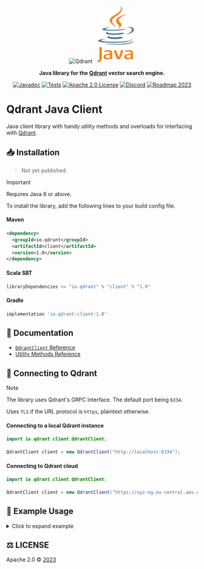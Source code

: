<p align="center">
  <img height="120" src="https://github.com/qdrant/qdrant/raw/master/docs/logo.svg" alt="Qdrant"> 
  &nbsp;
  <img height="150" width="100" src="./resources/java-logo-small.svg" alt="Java">

</p>

<p align="center">
    <b>Java library for the <a href="https://github.com/qdrant/qdrant">Qdrant</a> vector search engine.</b>
</p>

<p align="center">
    <a href="https://qdrant.github.io/java-client"><img src="https://img.shields.io/badge/Docs-Javadoc%203.6.2-success" alt="Javadoc"></a>
    <a href="https://github.com/qdrant/java-client/actions/workflows/cd.yml"><img src="https://github.com/qdrant/java-client/actions/workflows/cd.yml/badge.svg?branch=master" alt="Tests"></a>
    <a href="https://github.com/qdrant/java-client/blob/master/LICENSE"><img src="https://img.shields.io/badge/License-Apache%202.0-success" alt="Apache 2.0 License"></a>
    <a href="https://qdrant.to/discord"><img src="https://img.shields.io/badge/Discord-Qdrant-5865F2.svg?logo=discord" alt="Discord"></a>
    <a href="https://qdrant.to/roadmap"><img src="https://img.shields.io/badge/Roadmap-2023-bc1439.svg" alt="Roadmap 2023"></a>
</p>

# Qdrant Java Client

Java client library with handy utility methods and overloads for interfacing with [Qdrant](https://qdrant.tech/).

## 📥 Installation

> Not yet published.

> [!IMPORTANT]  
> Requires Java 8 or above.

To install the library, add the following lines to your build config file.

#### Maven
```xml
<dependency>
  <groupId>io.qdrant</groupId>
  <artifactId>client</artifactId>
  <version>1.0</version>
</dependency>
```

#### Scala SBT
```sbt
libraryDependencies += "io.qdrant" % "client" % "1.0"
```

#### Gradle
```gradle
implementation 'io.qdrant:client:1.0'
```

## 📖 Documentation
- [`QdrantClient` Reference](https://qdrant.github.io/java-client/io/qdrant/client/QdrantClient.html#constructor-detail)
- [Utility Methods Reference](https://qdrant.github.io/java-client/io/qdrant/client/utils/package-summary.html)

## 🔌 Connecting to Qdrant

> [!NOTE]  
> The library uses Qdrant's GRPC interface. The default port being `6334`.
> 
> Uses `TLS` if the URL protocol is `https`, plaintext otherwise.

#### Connecting to a local Qdrant instance
```java
import io.qdrant.client.QdrantClient;

QdrantClient client = new QdrantClient("http://localhost:6334");
```

#### Connecting to Qdrant cloud
```java
import io.qdrant.client.QdrantClient;

QdrantClient client = new QdrantClient("https://xyz-eg.eu-central.aws.cloud.qdrant.io:6334", "<your-api-key>");
```

## 🧪 Example Usage
<details>
<summary>Click to expand example</summary>


#### You can connect to Qdrant by instantiating a [QdrantClient](https://qdrant.github.io/java-client/io/qdrant/client/QdrantClient.html) instance.
```java
import io.qdrant.client.QdrantClient;

QdrantClient client = new QdrantClient("http://localhost:6334");

System.out.println(client.listCollections());
```
*Output*:
```
collections {
name: "Documents"
}
collections {
name: "some_collection"
}
time: 7.04541E-4
```

#### We can now perform operations on the DB. Like creating a collection, adding a point.
The library offers handy utility methods for constructing GRPC structures.

```java
import java.util.Arrays;
import java.util.HashMap;
import java.util.List;
import java.util.Map;

import io.qdrant.client.utils.*;

String collectionName = "Documents";

client.recreateCollection(collectionName, 6, Distance.Cosine);

Map<String, Object> map = new HashMap<>();
map.put("name", "John Doe");
map.put("age", 42);
map.put("married", true);

PointStruct point =
  PointUtil.point(
    0,
    VectorUtil.toVector(0.0f, 0.1f, 0.2f, 0.3f, 0.4f, 0.5f),
    PayloadUtil.toPayload(map));
List<PointStruct> points = Arrays.asList(point);
client.upsertPoints(collectionName, points, null);
```

#### Performing a search on the vectors with filtering
```java
import io.qdrant.client.grpc.Points.Filter;
import io.qdrant.client.grpc.Points.SearchPoints;
import io.qdrant.client.grpc.Points.SearchResponse;

import io.qdrant.client.utils.*;

Filter filter = FilterUtil.must(FilterUtil.fieldCondition("age", FilterUtil.match(42)));
      
SearchPoints request = SearchPoints.newBuilder()
        .setCollectionName(collectionName)
        .addAllVector(Arrays.asList(0.0f, 0.1f, 0.2f, 0.3f, 0.4f, 0.5f))
        .setFilter(filter)
        .setWithPayload(SelectorUtil.withPayload())
        .setLimit(10)
        .build();
SearchResponse result = client.searchPoints(request);

ScoredPoint result = results.getResult(0);
            
System.out.println("Similarity: " + result.getScore());
System.out.println("Payload: " + PayloadUtil.toMap(result.getPayload()));
```
*Output*:
```
Similarity: 0.9999999
Payload: {name=John Doe, married=true, age=42}
```

</details>

## ⚖️ LICENSE

Apache 2.0 © [2023](https://github.com/qdrant/java-client/blob/master/LICENSE)
